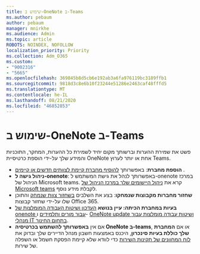 ```yaml
---
title: שימוש ב-OneNote ב-Teams
ms.author: pebaum
author: pebaum
manager: mnirkhe
ms.audience: Admin
ms.topic: article
ROBOTS: NOINDEX, NOFOLLOW
localization_priority: Priority
ms.collection: Adm_O365
ms.custom:
- "9002316"
- "5665"
ms.openlocfilehash: 369845b8d5cb6e192ab3a6fa976119bc3189ffb1
ms.sourcegitcommit: 9818d3c8e6b10f23244e51286e2463caf48fffd5
ms.translationtype: MT
ms.contentlocale: he-IL
ms.lasthandoff: 08/21/2020
ms.locfileid: "46852853"
---
```

# <a name="using-onenote-in-teams"></a>שימוש ב-OneNote ב-Teams

פשט את שמירת ההערות וברשותך מקום יחיד לשמירת כל ההערות, המחקר, התוכניות והמידע שלך על-ידי הוספת כרטיסיית OneNote אחת או יותר לערוץ Teams.

- **הוספת מחברת**: באפשרותך [להוסיף מחברת קיימת לצוותים חדשים או קיימים](https://support.microsoft.com/office/add-a-onenote-notebook-to-teams-0ec78cc3-ba3b-4279-a88e-aa40af9865c2) .
- **ניהול גישה ל-onenote**: באפשרותך לנהל את גישת המשתמש ל-onenote במרכז הניהול של Microsoft teams. קרא את [ניהול היישומים שלך במרכז הניהול של Microsoft teams](https://docs.microsoft.com/MicrosoftTeams/manage-apps) לקבלת מידע נוסף.
- **שחזור מחברות מקבוצות שנמחקו**: בצע את השלבים [בשחזור צוות שנמחק](https://docs.microsoft.com/microsoftteams/archive-or-delete-a-team#restore-a-deleted-team) והתוכן שלו על-ידי שחזור קבוצות Office 365.
- **בעיות במחברת הכיתה: עיין בנושא** [העדכון ושיטות העבודה המומלצות של onenote עבור מורים ותלמידים](https://support.office.com/article/onenote-update-and-best-practices-for-educators-and-students-dde775f0-8b06-4263-8b54-1e9ddc3dd146) ו- [OneNote update ושיטות עבודה מומלצות עבור מנהלי IT בתחום החינוך](https://support.office.com/article/onenote-update-and-best-practices-for-it-admins-in-education-9d78f2b2-5e25-4288-b597-b4ba463c7b46).
- אם אין **באפשרותך להשתמש בכרטיסיה OneNote ב-teams**, או אם **המחברת שלך כוללת בעיות סינכרון**, היכנס באמצעות חשבון מנהל הדיירים שלך ובדוק את [לוח המחוונים של תקינות השירות](https://docs.microsoft.com/office365/enterprise/view-service-health) כדי לוודא שלא קיימת הפסקת חשמל או השפלה של שירות.
